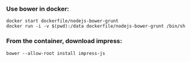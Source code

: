 ### Use bower in docker:
```
docker start dockerfile/nodejs-bower-grunt
docker run -i -v $(pwd):/data dockerfile/nodejs-bower-grunt /bin/sh
```

### From the container, download impress:
```
bower --allow-root install impress-js
```
